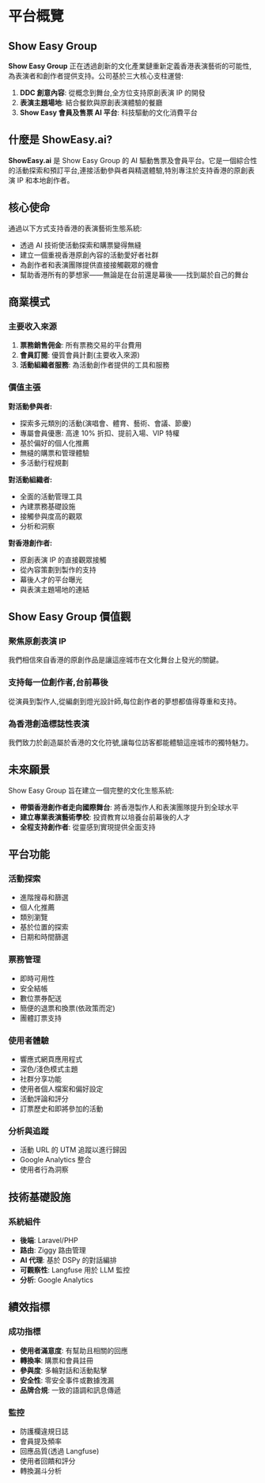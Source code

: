 # 平台概覽

## Show Easy Group

**Show Easy Group** 正在透過創新的文化產業鏈重新定義香港表演藝術的可能性,為表演者和創作者提供支持。公司基於三大核心支柱運營:

1. **DDC 創意內容**: 從概念到舞台,全方位支持原創表演 IP 的開發
2. **表演主題場地**: 結合餐飲與原創表演體驗的餐廳
3. **Show Easy 會員及售票 AI 平台**: 科技驅動的文化消費平台

## 什麼是 ShowEasy.ai?

**ShowEasy.ai** 是 Show Easy Group 的 AI 驅動售票及會員平台。它是一個綜合性的活動探索和預訂平台,連接活動參與者與精選體驗,特別專注於支持香港的原創表演 IP 和本地創作者。

## 核心使命

通過以下方式支持香港的表演藝術生態系統:
- 透過 AI 技術使活動探索和購票變得無縫
- 建立一個重視香港原創內容的活動愛好者社群
- 為創作者和表演團隊提供直接接觸觀眾的機會
- 幫助香港所有的夢想家——無論是在台前還是幕後——找到屬於自己的舞台

## 商業模式

### 主要收入來源

1. **票務銷售佣金**: 所有票務交易的平台費用
2. **會員訂閱**: 優質會員計劃(主要收入來源)
3. **活動組織者服務**: 為活動創作者提供的工具和服務

### 價值主張

**對活動參與者:**
- 探索多元類別的活動(演唱會、體育、藝術、會議、節慶)
- 專屬會員優惠: 高達 10% 折扣、提前入場、VIP 特權
- 基於偏好的個人化推薦
- 無縫的購票和管理體驗
- 多活動行程規劃

**對活動組織者:**
- 全面的活動管理工具
- 內建票務基礎設施
- 接觸參與度高的觀眾
- 分析和洞察

**對香港創作者:**
- 原創表演 IP 的直接觀眾接觸
- 從內容策劃到製作的支持
- 幕後人才的平台曝光
- 與表演主題場地的連結

## Show Easy Group 價值觀

### 聚焦原創表演 IP
我們相信來自香港的原創作品是讓這座城市在文化舞台上發光的關鍵。

### 支持每一位創作者,台前幕後
從演員到製作人,從編劇到燈光設計師,每位創作者的夢想都值得尊重和支持。

### 為香港創造標誌性表演
我們致力於創造屬於香港的文化符號,讓每位訪客都能體驗這座城市的獨特魅力。

## 未來願景

Show Easy Group 旨在建立一個完整的文化生態系統:
- **帶領香港創作者走向國際舞台**: 將香港製作人和表演團隊提升到全球水平
- **建立專業表演藝術學校**: 投資教育以培養台前幕後的人才
- **全程支持創作者**: 從靈感到實現提供全面支持

## 平台功能

### 活動探索
- 進階搜尋和篩選
- 個人化推薦
- 類別瀏覽
- 基於位置的探索
- 日期和時間篩選

### 票務管理
- 即時可用性
- 安全結帳
- 數位票券配送
- 簡便的退票和換票(依政策而定)
- 團體訂票支持

### 使用者體驗
- 響應式網頁應用程式
- 深色/淺色模式主題
- 社群分享功能
- 使用者個人檔案和偏好設定
- 活動評論和評分
- 訂票歷史和即將參加的活動

### 分析與追蹤
- 活動 URL 的 UTM 追蹤以進行歸因
- Google Analytics 整合
- 使用者行為洞察

## 技術基礎設施

### 系統組件
- **後端**: Laravel/PHP
- **路由**: Ziggy 路由管理
- **AI 代理**: 基於 DSPy 的對話編排
- **可觀察性**: Langfuse 用於 LLM 監控
- **分析**: Google Analytics

## 績效指標

### 成功指標
- **使用者滿意度**: 有幫助且相關的回應
- **轉換率**: 購票和會員註冊
- **參與度**: 多輪對話和活動點擊
- **安全性**: 零安全事件或數據洩漏
- **品牌合規**: 一致的語調和訊息傳遞

### 監控
- 防護欄違規日誌
- 會員提及頻率
- 回應品質(透過 Langfuse)
- 使用者回饋和評分
- 轉換漏斗分析
